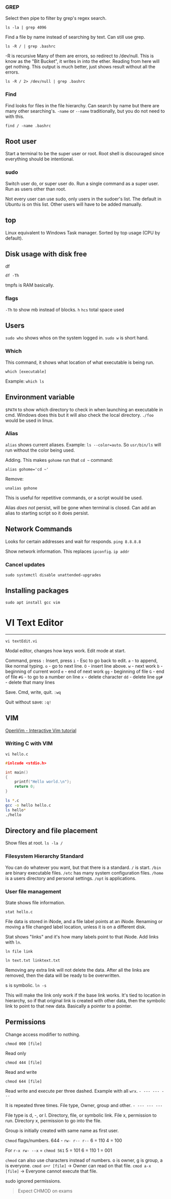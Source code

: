 ### GREP

Select then pipe to filter by grep's regex search.
```
ls -la | grep 4096
```

Find a file by name instead of searching by text.
Can still use grep.
```
ls -R / | grep .bashrc
```
 
-R is recursive
Many of them are errors, so redirect to /dev/null. This is know as the "Bit Bucket", it writes in into the ether. Reading from here will get nothing.
This output is much better, just shows result without all the errors.
```
ls -R / 2> /dev/null | grep .bashrc
```
### Find

Find looks for files in the file hierarchy.
Can search by name but there are many other searching's. `-name` or `--name` traditionally, but you do not need to with this.
```
find / -name .bashrc
```
## Root user

Start a terminal to be the super user or root. Root shell is discouraged since everything should be intentional.
### sudo

Switch user do, or super user do.
Run a single command as a super user.
Run as users other than root.

Not every user can use sudo, only users in the sudoer's list. The default in Ubuntu is on this list. Other users will have to be added manually.
## top

Linux equivalent to Windows Task manager.
Sorted by top usage (CPU by default).
## Disk usage with disk free

df
```
df -Th
```

tmpfs is RAM basically.
### flags
`-Th` to show mb instead of blocks.
`h`
`hcs` total space used
## Users

`sudo who` shows whos on the system logged in.
`sudo w` is short hand.
### Which

This command, it shows what location of what executable is being run.
```
which [executable]
```
Example: `which ls`
## Environment variable

`$PATH` to show which directory to check in when launching an executable in cmd. Windows does this but it will also check the local directory. `./foo` would be used in linux.
### Alias

`alias` shows current aliases.
Example: `ls --color=auto`. So `usr/bin/ls` will run without the color being used.

Adding. This makes `gohome` run that `cd ~` command:
```
alias gohome='cd ~'
```

Remove:
```
unalias gohone
```

This is useful for repetitive commands, or a script would be used.

Alias *does not* persist, will be gone when terminal is closed.
Can add an alias to starting script so it does persist.
## Network Commands

Looks for certain addresses and wait for responds.
`ping 8.8.8.8`

Show network information. This replaces `ipconfig`.
`ip addr`
### Cancel updates
```
sudo systemctl disable unattended-upgrades
```
## Installing packages

```
sudo apt install gcc vim
```
# VI Text Editor

---
```
vi textEdit.vi
```

Modal editor, changes how keys work.
Edit mode at start.

Command, press `:`
Insert, press `i` - Esc to go back to edit.
`a` - to append, like normal typing.
`o` - go to next line.
`O` - insert line above.
`w` - next work
`b` - beginning of current word
`e` - end of next work
`gg` - beginning of file
`G` - end of file
`#G` - to go to a number on line
`x` - delete character
`dd` - delete line
`gg#` - delete that many lines

Save. Cmd, write, quit.
`:wq`

Quit without save:
`:q!`
## VIM
[OpenVim - Interactive Vim tutorial](https://openvim.com/)

### Writing C with VIM

```
vi hello.c
```

```c
#inlcude <stdio.h>

int main()
{
	printf("Hello world.\n");
	return 0;
}
```

```bash
ls *.c
gcc -o hello hello.c
ls hello*
./hello
```
## Directory and file placement

Show files at root.
`ls -la /`
### Filesystem Hierarchy Standard

You can do whatever you want, but that there is a standard.
`/` is start.
`/bin` are binary executable files.
`/etc` has many system configuration files.
`/home` is a users directory and personal settings.
`/opt` is applications.
### User file management

State shows file information.
```
stat hello.c
```

File data is stored in iNode, and a file label points at an iNode. Renaming or moving a file changed label location, unless it is on a different disk.

Stat shows "links" and it's how many labels point to that iNode.
Add links with `ln`.
```
ln file link
```
```
ln text.txt linktext.txt
```

Removing any extra link will not delete the data.
After all the links are removed, then the data will be ready to be overwritten.

s is symbolic.
`ln -s`

This will make the link only work if the base link works. It's tied to location in hierarchy, so if that original link is created with other data, then the symbolic link to point to that new data. Basically a pointer to a pointer.
## Permissions

Change access modifier to nothing.
```
chmod 000 [file]
```

Read only
```
chmod 444 [file]
```

Read and write
```
chmod 644 [file]
```

Read write and execute per three dashed. Example with all `wrx`.
`- --- --- ---`

It is repeated three times.
File type, Owner, group and other.
`- --- --- ---`

File type is d, -, or l. Directory, file, or symbolic link.
File x, permission to run.
Directory x, permission to go into the file.

Group is initially created with same name as first user.

`Chmod` flags/numbers.
644 - `rw- r-- r--`
6 = 110
4 = 100

For `r-x rw- --x` = `chmod 561`
5 = 101
6 = 110
1 = 001

`chmod` can also use characters instead of numbers.
o is owner, g is group, a is everyone.
`cmod o+r [file]` -> Owner can read on that file.
`cmod a-x [file]` -> Everyone cannot execute that file.

sudo ignored permissions.

>Expect CHMOD on exams
